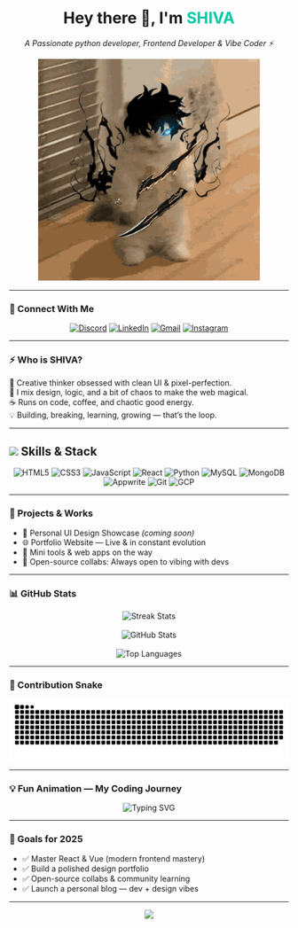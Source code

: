 <h1 align="center">Hey there 👋, I'm <span style="color:#00C9A7;">SHIVA</span></h1>
<p align="center"><em>A Passionate python developer, Frontend Developer & Vibe Coder ⚡</em></p>

<p align="center">
  <img src="download.gif" width="400" alt="Coding GIF"/>
</p>

---

### 🔗 Connect With Me

<p align="center">
  <a href="https://discord.com/users/1266765091903246410" target="_blank"><img src="https://cdn-icons-png.flaticon.com/512/2111/2111370.png" width="40" alt="Discord"></a>
  <a href="https://www.linkedin.com/in/shiv-sonar-595451351/" target="_blank"><img src="https://cdn-icons-png.flaticon.com/512/3536/3536505.png" width="40" alt="LinkedIn"></a>
  <a href="mailto:shivsonar73@gmail.com" target="_blank"><img src="https://cdn-icons-png.flaticon.com/512/732/732200.png" width="40" alt="Gmail"></a>
  <a href="https://www.instagram.com/shiva__realm/" target="_blank"><img src="https://cdn-icons-png.flaticon.com/512/2111/2111463.png" width="40" alt="Instagram"></a>
</p>

---

### ⚡ Who is SHIVA?

🎯 Creative thinker obsessed with clean UI & pixel-perfection.  
🧩 I mix design, logic, and a bit of chaos to make the web magical.  
☕ Runs on code, coffee, and chaotic good energy.  
💡 Building, breaking, learning, growing — that’s the loop.  

---

## <img src="https://media2.giphy.com/media/QssGEmpkyEOhBCb7e1/giphy.gif" width="25"> <b>Skills & Stack</b>

<p align="center">
  <img src="https://cdn.jsdelivr.net/gh/devicons/devicon/icons/html5/html5-original.svg" width="40" title="HTML5" />
  <img src="https://cdn.jsdelivr.net/gh/devicons/devicon/icons/css3/css3-original.svg" width="40" title="CSS3" />
  <img src="https://cdn.jsdelivr.net/gh/devicons/devicon/icons/javascript/javascript-original.svg" width="40" title="JavaScript" />
  <img src="https://cdn.jsdelivr.net/gh/devicons/devicon/icons/react/react-original.svg" width="40" title="React" />
  <img src="https://cdn.jsdelivr.net/gh/devicons/devicon/icons/python/python-original.svg" width="40" title="Python" />
  <img src="https://cdn.jsdelivr.net/gh/devicons/devicon/icons/mysql/mysql-original.svg" width="40" title="MySQL" />
  <img src="https://cdn.jsdelivr.net/gh/devicons/devicon/icons/mongodb/mongodb-original.svg" width="40" title="MongoDB" />
  <img src="https://cdn.jsdelivr.net/gh/devicons/devicon/icons/appwrite/appwrite-original.svg" width="40" title="Appwrite" />
  <img src="https://cdn.jsdelivr.net/gh/devicons/devicon/icons/git/git-original.svg" width="40" title="Git" />
  <img src="https://img.icons8.com/fluency/48/google-cloud.png" width="40" title="GCP" />
</p>

---

### 🚀 Projects & Works

- 🎨 Personal UI Design Showcase *(coming soon)*  
- 🌐 Portfolio Website — Live & in constant evolution  
- 🧰 Mini tools & web apps on the way  
- 📁 Open-source collabs: Always open to vibing with devs  

---

### 📊 GitHub Stats

<p align="center">
  <img src="https://github-readme-streak-stats.herokuapp.com?user=heyyyshiva&theme=transparent&hide_border=true" alt="Streak Stats" />
  <br/><br/>
  <img src="https://github-readme-stats.vercel.app/api?username=heyyyshiva&show_icons=true&theme=transparent&hide_border=true&count_private=true" alt="GitHub Stats" />
  <br/><br/>
  <img src="https://github-readme-stats.vercel.app/api/top-langs/?username=heyyyshiva&layout=compact&theme=transparent&hide_border=true&count_private=true" alt="Top Languages" />
</p>

---

### 🐍 Contribution Snake

<p align="center">
  <img src="https://github.com/Platane/snk/raw/output/github-contribution-grid-snake.svg" alt="snake gif" />
</p>

---

### 💡 Fun Animation — My Coding Journey

<p align="center">
  <img src="https://readme-typing-svg.demolab.com?font=Fira+Code&weight=500&size=22&duration=3000&pause=1000&color=F7F7F7&vCenter=true&width=435&lines=Frontend+Developer;Designer+%26+Coffee+Lover;Crafting+UI+with+Good+Vibes;Always+Learning+%F0%9F%9A%80" alt="Typing SVG" />
</p>

---

### 🎯 Goals for 2025

- ✅ Master React & Vue (modern frontend mastery)  
- ✅ Build a polished design portfolio  
- ✅ Open-source collabs & community learning  
- ✅ Launch a personal blog — dev + design vibes  

---
<p align="center">
  <img src="https://img.shields.io/badge/Frontend-Vibes-blueviolet?style=flat&logo=react" />
</p>

